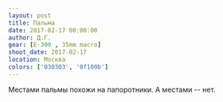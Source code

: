 ```yaml
---
layout: post
title: Пальма
date: 2017-02-17 00:00:00
author: Д.Г.
gear: [E-300 , 35mm macro]
shoot_date: 2017-02-17
location: Москва
colors: ['030303', '0f100b']
---
```


Местами пальмы похожи на папоротники. А местами -- нет.
